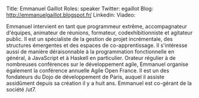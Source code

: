 Title: Emmanuel Gaillot
Roles: speaker
Twitter: egaillot
Blog: http://emmanuelgaillot.blogspot.fr/
Linkedin: 
Viadeo: 

Emmanuel intervient en tant que programmeur extrême, accompagnateur d'équipes, animateur de réunions, formateur, codexhibitionniste et agitateur public.
Il est un spécialiste de la gestion de projet incrémentale, des structures émergentes et des espaces de co-apprentissage.
Il s'intéresse aussi de manière déraisonnable à la programmation fonctionnelle en général, à JavaScript et à Haskell en particulier.
Orateur régulier à de nombreuses conférences sur le développement agile, Emmanuel organise également la conférence annuelle Agile Open France.
Il est un des fondateurs du Dojo de développement de Paris, auquel il assiste assidûment depuis sa création il y a huit ans.
Emmanuel est co-gérant de la société /ut7.
